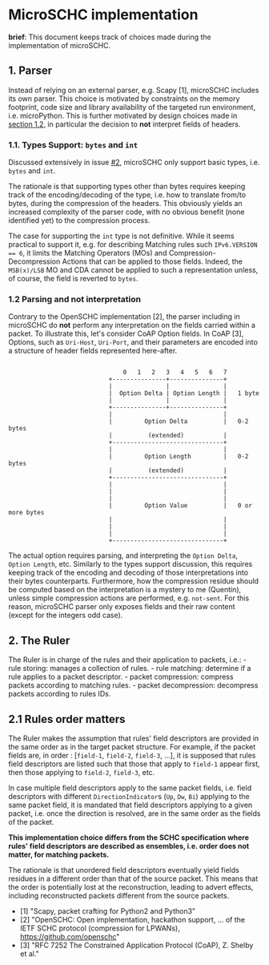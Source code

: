 # MicroSCHC implementation

**brief**: This document keeps track of choices made during the implementation of microSCHC.

## 1. Parser

Instead of relying on an external parser, e.g. Scapy [1], microSCHC includes its own parser.
This choice is motivated by constraints on the memory footprint, code size and library availability
of the targeted run environment, i.e. microPython. This is further motivated by design choices made
in [section 1.2](#parsing-and-not-interpretation), in particular the decision to **not** interpret
fields of headers.

### 1.1. Types Support: `bytes` and `int`

Discussed extensively in issue [#2](https://github.com/quentinlampin/microschc/issues/2), microSCHC only support basic types, i.e. `bytes` and `int`.

The rationale is that supporting types other than bytes requires keeping track of the encoding/decoding of the type, i.e. how to translate from/to bytes, during the compression of the headers. This obviously yields an increased complexity of the parser code, with no obvious benefit (none identified yet) to the compression process.

The case for supporting the `int` type is not definitive. While it seems practical to support it, e.g. for describing Matching rules such `IPv6.VERSION == 6`, it limits the Matching Operators (MOs) and Compression-Decompression Actions that can be applied to those fields. Indeed, the `MSB(x)/LSB` MO and CDA cannot be applied to such a representation unless, of course, the field is reverted to `bytes`.

### 1.2 Parsing and not interpretation

Contrary to the OpenSCHC implementation [2], the parser including in microSCHC do **not** perform any interpretation on the fields carried within a packet. To illustrate this, let's consider CoAP Option fields. In CoAP [3], Options, such as `Uri-Host`, `Uri-Port`, and their parameters are encoded into a
structure of header fields represented here-after.

```text

                                0   1   2   3   4   5   6   7
                            +---------------+---------------+
                            |               |               |
                            |  Option Delta | Option Length |   1 byte
                            |               |               |
                            +---------------+---------------+
                            |                               |
                            |         Option Delta          |   0-2 bytes
                            |          (extended)           |
                            +-------------------------------+
                            |                               |
                            |         Option Length         |   0-2 bytes
                            |          (extended)           |
                            +-------------------------------+
                            |                               |
                            |                               |
                            |                               |
                            |         Option Value          |   0 or more bytes
                            |                               |
                            |                               |
                            |                               |
                            +-------------------------------+
```

The actual option requires parsing, and interpreting the `Option Delta`, `Option Length`, etc. Similarly to the types support discussion, this requires keeping track of the encoding and decoding of those interpretations into their bytes counterparts. Furthermore, how the compression residue should be computed based on the interpretation is a mystery to me (Quentin), unless simple compression actions are performed, e.g. `not-sent`. For this reason, microSCHC parser only exposes fields and their raw content (except for the integers odd case).

## 2. The Ruler

The Ruler is in charge of the rules and their application to packets, i.e.:
    - rule storing: manages a collection of rules.
    - rule matching: determine if a rule applies to a packet descriptor.
    - packet compression: compress packets according to matching rules.
    - packet decompression: decompress packets according to rules IDs.

## 2.1 Rules order matters

The Ruler makes the assumption that rules' field descriptors are provided in the same order as in the target packet structure.
For example, if the packet fields are, in order : [`field-1`, `field-2`, `field-3`, ...], it is supposed that rules field descriptors
are listed such that those that apply to `field-1` appear first, then those applying to `field-2`, `field-3`, etc.

In case multiple field descriptors apply to the same packet fields, i.e. field descriptors with different `DirectionIndicator`s (`Up`, `Dw`, `Bi`) applying to the same packet field,
it is mandated that field descriptors applying to a given packet, i.e. once the direction is resolved, are in the same order as the fields of the packet.

**This implementation choice differs from the SCHC specification where rules' field descriptors are described as ensembles, i.e. order does not matter, for matching packets.**

The rationale is that unordered field descriptors eventually yield fields residues in a different order than that of the source packet. This means that the order is potentially
lost at the reconstruction, leading to advert effects, including reconstructed packets different from the source packets.

- [1] "Scapy, packet crafting for Python2 and Python3"
- [2] "OpenSCHC: Open implementation, hackathon support, ... of the IETF SCHC protocol (compression for LPWANs), https://github.com/openschc"
- [3] "RFC 7252 The Constrained Application Protocol (CoAP), Z. Shelby et al."

